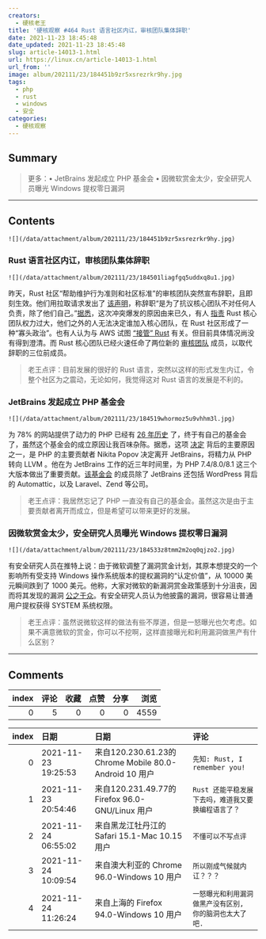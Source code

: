 ```yaml
---
creators:
  - 硬核老王
title: '硬核观察 #464 Rust 语言社区内讧，审核团队集体辞职'
date: 2021-11-23 18:45:48
date_updated: 2021-11-23 18:45:48
slug: article-14013-1.html
url: https://linux.cn/article-14013-1.html
url_from: ''
image: album/202111/23/184451b9zr5xsrezrkr9hy.jpg
tags:
  - php
  - rust
  - windows
  - 安全
categories:
  - 硬核观察
---
```


## Summary

> 更多：• JetBrains 发起成立 PHP 基金会 • 因微软赏金太少，安全研究人员曝光 Windows 提权零日漏洞

***

<!-- more -->

## Contents

`![](/data/attachment/album/202111/23/184451b9zr5xsrezrkr9hy.jpg)`

### Rust 语言社区内讧，审核团队集体辞职

`![](/data/attachment/album/202111/23/184501liagfgq5uddxq8u1.jpg)`

昨天，Rust 社区“帮助维护行为准则和社区标准”的审核团队突然宣布辞职，且即刻生效。他们用拉取请求发出了 [该声明](https://github.com/rust-lang/team/pull/671)，称辞职“是为了抗议核心团队不对任何人负责，除了他们自己。”[据悉](https://thenewstack.io/rust-mod-team-resigns-in-protest-of-unaccountable-core-team/)，这次冲突爆发的原因由来已久，有人 [指责](https://twitter.com/adamhjk/status/1462812664590045184) Rust 核心团队权力过大，他们之外的人无法决定谁加入核心团队，在 Rust 社区形成了一种“寡头政治”。也有人认为与 AWS 试图 [“接管” Rust](https://www.infoworld.com/article/3633002/the-future-of-rust.html) 有关。但目前具体情况尚没有得到澄清。而 Rust 核心团队已经火速任命了两位新的 [审核团队](https://www.rust-lang.org/governance/teams/moderation) 成员，以取代辞职的三位前成员。

> 
> 老王点评：目前发展的很好的 Rust 语言，突然以这样的形式发生内讧，令整个社区为之震动，无论如何，我觉得这对 Rust 语言的发展是不利的。
> 
> 
> 

### JetBrains 发起成立 PHP 基金会

`![](/data/attachment/album/202111/23/184519whormoz5u9vhhm3l.jpg)`

为 78% 的网站提供了动力的 PHP 已经有 [26 年历史](https://www.jetbrains.com/lp/php-25/) 了，终于有自己的基金会了，虽然这个基金会的成立原因让我百味杂陈。据悉，这项 [决定](https://blog.jetbrains.com/phpstorm/2021/11/the-php-foundation/) 背后的主要原因之一，是 PHP 的主要贡献者 Nikita Popov 决定离开 JetBrains，将精力从 PHP 转向 LLVM 。他在为 JetBrains 工作的近三年时间里，为 PHP 7.4/8.0/8.1 这三个大版本做出了重要贡献。[该基金会](https://opencollective.com/phpfoundation) 的成员除了 JetBrains 还包括 WordPress 背后的 Automattic，以及 Laravel、Zend 等公司。

> 
> 老王点评：我居然忘记了 PHP 一直没有自己的基金会。虽然这次是由于主要贡献者离开而成立，但是希望可以带来更好的发展。
> 
> 
> 

### 因微软赏金太少，安全研究人员曝光 Windows 提权零日漏洞

`![](/data/attachment/album/202111/23/184533z8tmm2m2oq0qjzo2.jpg)`

有安全研究人员在推特上说：由于微软调整了漏洞赏金计划，其原本想提交的一个影响所有受支持 Windows 操作系统版本的提权漏洞的“认定价值”，从 10000 美元瞬间跌到了 1000 美元。他称，大家对微软的新漏洞赏金政策感到十分沮丧，因而将其发现的漏洞 [公之于众](https://github.com/klinix5/InstallerFileTakeOver)。有安全研究人员认为他披露的漏洞，很容易让普通用户提权获得 SYSTEM 系统权限。

> 
> 老王点评：虽然说微软这样的做法有些不厚道，但是一怒曝光也欠考虑。如果不满意微软的赏金，你可以不挖啊，这样直接曝光和利用漏洞做黑产有什么区别？
> 
> 
>

***

## Comments


|   index |   评论 |   收藏 |   点赞 |   分享 |   浏览 |
|--------:|-------:|-------:|-------:|-------:|-------:|
|       0 |      5 |      0 |      0 |      0 |   4559 |

|   index | 日期                | 日期                                                   | 评论                                                    |
|--------:|:--------------------|:-------------------------------------------------------|:--------------------------------------------------------|
|       0 | 2021-11-23 19:25:53 | 来自120.230.61.23的 Chrome Mobile 80.0-Android 10 用户 | `先知: Rust, I remember you!`                           |
|       1 | 2021-11-23 20:54:46 | 来自120.231.49.77的 Firefox 96.0-GNU/Linux 用户        | `Rust 还能平稳发展下去吗，难道我又要换编程语言了？`     |
|       2 | 2021-11-24 06:55:02 | 来自黑龙江牡丹江的 Safari 15.1-Mac 10.15 用户          | `不懂可以不写点评`                                      |
|       3 | 2021-11-24 10:09:54 | 来自澳大利亚的 Chrome 96.0-Windows 10 用户             | `所以刚成气候就内讧？？？`                              |
|       4 | 2021-11-24 11:26:24 | 来自上海的 Firefox 94.0-Windows 10 用户                | `一怒曝光和利用漏洞做黑产没有区别, 你的脑洞也太大了吧.` |
